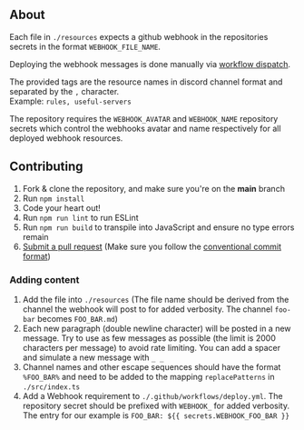 ## About

Each file in `./resources` expects a github webhook in the repositories secrets in the format `WEBHOOK_FILE_NAME`.

Deploying the webhook messages is done manually via [workflow dispatch](https://github.blog/changelog/2020-07-06-github-actions-manual-triggers-with-workflow_dispatch/).

The provided tags are the resource names in discord channel format and separated by the `,` character.   
Example: `rules, useful-servers` 

The repository requires the `WEBHOOK_AVATAR` and `WEBHOOK_NAME` repository secrets which control the webhooks avatar and name respectively for all deployed webhook resources.

## Contributing

1. Fork & clone the repository, and make sure you're on the **main** branch
2. Run `npm install`
3. Code your heart out!
4. Run `npm run lint` to run ESLint
5. Run `npm run build` to transpile into JavaScript and ensure no type errors remain
6. [Submit a pull request](https://github.com/discordjs/resource-webhooks/compare) (Make sure you follow the [conventional commit format](https://github.com/discordjs/discord.js-modules/blob/main/.github/COMMIT_CONVENTION.md))

### Adding content

1. Add the file into `./resources` (The file name should be derived from the channel the webhook will post to for added verbosity. The channel `foo-bar` becomes `FOO_BAR.md`)
2. Each new paragraph (double newline character) will be posted in a new message. Try to use as few messages as possible (the limit is 2000 characters per message) to avoid rate limiting. You can add a spacer and simulate a new message with `_ _`
3. Channel names and other escape sequences should have the format `%FOO_BAR%` and need to be added to the mapping `replacePatterns` in `./src/index.ts`
4. Add a Webhook requirement to `./.github/workflows/deploy.yml`. The repository secret should be prefixed with `WEBHOOK_` for added verbosity. The entry for our example is `FOO_BAR: ${{ secrets.WEBHOOK_FOO_BAR }}`
